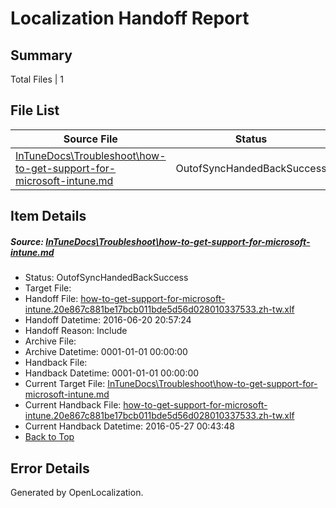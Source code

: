 # <a name='report-top'></a> Localization Handoff Report

## Summary
 Total Files | 1

## File List
 Source File | Status | Details 
 ----------- | ------ | ------- 
 [InTuneDocs\Troubleshoot\how-to-get-support-for-microsoft-intune.md](https://github.com/Microsoft/IntuneDocs-pr/blob/632115d1010217f927e20a7e9532311d48f2b106/InTuneDocs/Troubleshoot/how-to-get-support-for-microsoft-intune.md) | OutofSyncHandedBackSuccess | [Details](#a6cb77b441c7c44f33c0353232409f8d7b2daa6a1137)

## Item Details
##### <a name='a6cb77b441c7c44f33c0353232409f8d7b2daa6a1137'></a> Source: [InTuneDocs\Troubleshoot\how-to-get-support-for-microsoft-intune.md](https://github.com/Microsoft/IntuneDocs-pr/blob/632115d1010217f927e20a7e9532311d48f2b106/InTuneDocs/Troubleshoot/how-to-get-support-for-microsoft-intune.md)
* Status: OutofSyncHandedBackSuccess
* Target File: 
* Handoff File: [how-to-get-support-for-microsoft-intune.20e867c881be17bcb011bde5d56d028010337533.zh-tw.xlf](https://github.com/Microsoft/EM.handoff/blob/b170f1185b385a7c65a2bf9628b538ea082de951/ol-handoff/Microsoft/IntuneDocs-pr.zh-tw/master/how-to-get-support-for-microsoft-intune.20e867c881be17bcb011bde5d56d028010337533.zh-tw.xlf)
* Handoff Datetime: 2016-06-20 20:57:24
* Handoff Reason: Include
* Archive File: 
* Archive Datetime: 0001-01-01 00:00:00
* Handback File: 
* Handback Datetime: 0001-01-01 00:00:00
* Current Target File: [InTuneDocs\Troubleshoot\how-to-get-support-for-microsoft-intune.md](https://github.com/Microsoft/IntuneDocs-pr.zh-tw/blob/888b2cf9711d4993ea2dae667a6b4ab2e494cbf7/InTuneDocs/Troubleshoot/how-to-get-support-for-microsoft-intune.md)
* Current Handback File: [how-to-get-support-for-microsoft-intune.20e867c881be17bcb011bde5d56d028010337533.zh-tw.xlf](https://github.com/Microsoft/EM.handback/blob/eba56c3beb054d947d9743c83b6a1f701959b4bc/ol-handback/Microsoft/IntuneDocs-pr.zh-tw/master/how-to-get-support-for-microsoft-intune.20e867c881be17bcb011bde5d56d028010337533.zh-tw.xlf)
* Current Handback Datetime: 2016-05-27 00:43:48
* [Back to Top](#report-top)


## Error Details

Generated by OpenLocalization.
